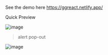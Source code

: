 See the demo here https://ggreact.netlify.app/

Quick Preview

![image](https://user-images.githubusercontent.com/68799154/124696080-9eb30280-df0e-11eb-94c0-075dac6007a0.png) 

>alert pop-out

![image](https://user-images.githubusercontent.com/68799154/124696209-dae66300-df0e-11eb-84a0-f03e3e572cd4.png)
